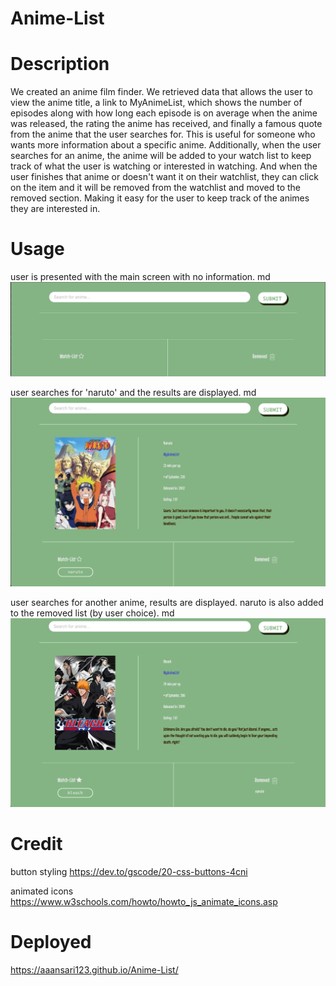 # Anime-List

# Description

We created an anime film finder. We retrieved data that allows the user to view the anime title, a link to MyAnimeList, which shows the number of episodes along with how long each episode is on average when the anime was released, the rating the anime has received, and finally a famous quote from the anime that the user searches for. This is useful for someone who wants more information about a specific anime. Additionally, when the user searches for an anime, the anime will be added to your watch list to keep track of what the user is watching or interested in watching. And when the user finishes that anime or doesn't want it on their watchlist, they can click on the item and it will be removed from the watchlist and moved to the removed section. Making it easy for the user to keep track of the animes they are interested in.

# Usage
user is presented with the main screen with no information.
md![alttext](./assets/images/Screen%20Shot%202022-08-04%20at%2011.08.53%20AM.png)

user searches for 'naruto' and the results are displayed.
md![alttext](./assets/images/Screen%20Shot%202022-08-04%20at%2011.09.19%20AM.png)

user searches for another anime, results are displayed.
naruto is also added to the removed list (by user choice).
md![alttext](./assets/images/Screen%20Shot%202022-08-04%20at%2011.09.58%20AM.png)

# Credit
button styling
https://dev.to/gscode/20-css-buttons-4cni

animated icons
https://www.w3schools.com/howto/howto_js_animate_icons.asp

# Deployed

https://aaansari123.github.io/Anime-List/